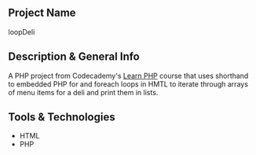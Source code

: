 ## Project Name
loopDeli

## Description & General Info
A PHP project from Codecademy's [Learn PHP](https://www.codecademy.com/learn/learn-php) course that uses shorthand to embedded PHP for and foreach loops in HMTL to iterate through arrays of menu items for a deli and print them in lists.

## Tools & Technologies
- HTML
- PHP

